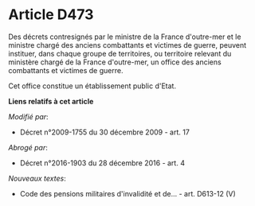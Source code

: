 # Article D473

Des décrets contresignés par le ministre de la France d'outre-mer et le       ministre chargé des anciens combattants et
victimes de guerre, peuvent instituer, dans chaque groupe de territoires, ou territoire relevant du ministère chargé de la
France d'outre-mer, un office des anciens combattants et victimes de guerre. 

Cet office constitue un établissement public d'Etat.

**Liens relatifs à cet article**

_Modifié par_:

  - Décret n°2009-1755 du 30 décembre 2009 - art. 17

_Abrogé par_:

  - Décret n°2016-1903 du 28 décembre 2016 - art. 4

_Nouveaux textes_:

  - Code des pensions militaires d'invalidité et de... - art. D613-12 (V)
